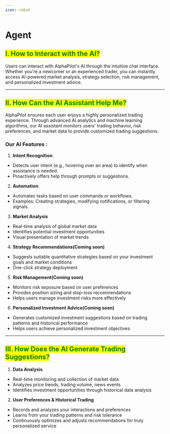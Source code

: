 ```yaml
---
icon: robot
---
```


# Agent

## <mark style="color:green;">I. How to Interact with the AI?</mark>

Users can interact with AlphaPilot's AI through the intuitive chat interface. Whether you're a newcomer or an experienced trader, you can instantly access AI-powered market analysis, strategy selection, risk management, and personalized investment advice.

***

## <mark style="color:green;">II. How Can the AI Assistant Help Me?</mark>

AlphaPilot ensures each user enjoys a highly personalized trading experience. Through advanced AI analytics and machine learning algorithms, our AI assistant monitors users' trading behavior, risk preferences, and market data to provide customized trading suggestions.



### Our AI Features :

1. **Intent Recognition**:

* Detects user intent (e.g., hovering over an area) to identify when assistance is needed.
* Proactively offers help through prompts or suggestions.

2. **Automation**:

* Automates tasks based on user commands or workflows.
* Examples: Creating strategies, modifying notifications, or filtering signals.

3. **Market Analysis**

* Real-time analysis of global market data
* Identifies potential investment opportunities
* Visual presentation of market trends

4. **Strategy Recommendations(Coming soon)**

* Suggests suitable quantitative strategies based on your investment goals and market conditions
* One-click strategy deployment

5. **Risk Management(Coming soon)**

* Monitors risk exposure based on user preferences
* Provides position sizing and stop-loss recommendations
* Helps users manage investment risks more effectively

6. **Personalized Investment Advice(Coming soon)**

* Generates customized investment suggestions based on trading patterns and historical performance
* Helps users achieve personalized investment objectives

***

## <mark style="color:green;">III. How Does the AI Generate Trading Suggestions?</mark>

1. **Data Analysis**

* Real-time monitoring and collection of market data
* Analyzes price trends, trading volume, news events
* Identifies investment opportunities through historical data analysis

2. **User Preferences & Historical Trading**

* Records and analyzes your interactions and preferences
* Learns from your trading patterns and risk tolerance
* Continuously optimizes and adjusts recommendations for truly personalized service

